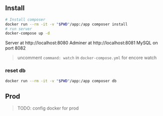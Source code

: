 ## Install

```sh
# Install composer
docker run --rm -it -v "$PWD"/app:/app composer install
# run server
docker-compose up -d
```

Server at http://localhost:8080
Adminer at http://localhost:8081
MySQL on port 8082

> uncomment `command: watch` in `docker-compose.yml` for encore watch

### reset db
```sh
docker run --rm -it -v "$PWD"/app:/app composer db
```

## Prod

> TODO: config docker for prod